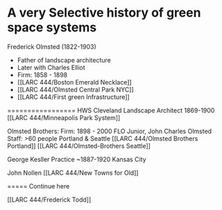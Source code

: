 # A very Selective history of green space systems


Frederick Olmsted (1822-1903)
- Father of landscape architecture
- Later with Charles Elliot
- Firm: 1858 - 1898
- [[LARC 444/Boston Emerald Necklace]]
- [[LARC 444/Olmsted Central Park NYC]]
- [[LARC 444/First green Infrastructure]]

=================
HWS Cleveland
Landscape Architect
1869-1900
[[LARC 444/Minneapolis Park System]]

Olmsted Brothers:
Firm: 1898 - 2000
FLO Junior, John Charles Olmsted
Staff: >60 people
Portland & Seattle
[[LARC 444/Olmsted Brothers Portland]]
[[LARC 444/Olmsted-Brothers Seattle]]

George Kesller
Practice ~1887-1920
Kansas City


John Nollen
[[LARC 444/New Towns for Old]]


=====
Continue here


[[LARC 444/Frederick Todd]]